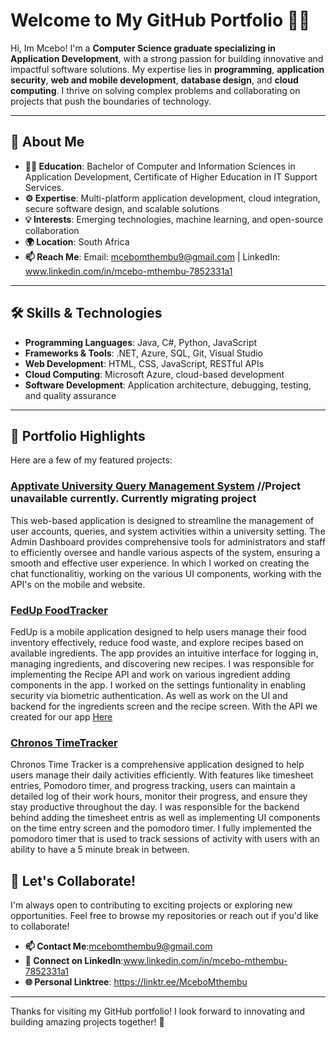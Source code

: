 # Welcome to My GitHub Portfolio 👨‍💻

Hi, Im Mcebo! I'm a **Computer Science graduate specializing in Application Development**, with a strong passion for building innovative and impactful software solutions. My expertise lies in **programming**, **application security**, **web and mobile development**, **database design**, and **cloud computing**. I thrive on solving complex problems and collaborating on projects that push the boundaries of technology.

---

## 🚀 **About Me**
- **👨‍🎓 Education**: Bachelor of Computer and Information Sciences in Application Development, Certificate of Higher Education in IT Support Services. 
- **⚙️ Expertise**: Multi-platform application development, cloud integration, secure software design, and scalable solutions  
- **💡 Interests**: Emerging technologies, machine learning, and open-source collaboration  
- **🌍 Location**: South Africa  
- **📫 Reach Me**: Email: mcebomthembu9@gmail.com | LinkedIn: www.linkedin.com/in/mcebo-mthembu-7852331a1

---

## 🛠️ **Skills & Technologies**
- **Programming Languages**: Java, C#, Python, JavaScript  
- **Frameworks & Tools**: .NET, Azure, SQL, Git, Visual Studio  
- **Web Development**: HTML, CSS, JavaScript, RESTful APIs  
- **Cloud Computing**: Microsoft Azure, cloud-based development  
- **Software Development**: Application architecture, debugging, testing, and quality assurance  

---

## 💼 **Portfolio Highlights**
Here are a few of my featured projects:


### [Apptivate University Query Management System](https://github.com/M2CEE7/University-Query-Management-System.git) //Project unavailable currently. Currently migrating project
This web-based application is designed to streamline the management of user accounts, queries, and system activities within a university setting. The Admin Dashboard provides comprehensive tools for administrators and staff to efficiently oversee and handle various aspects of the system, ensuring a smooth and effective user experience.
In which I worked on creating the chat functionalitiy, working on the various UI components, working with the API's on the mobile and website.
### [FedUp FoodTracker](https://github.com/M2CEE7/FedUpFoodTracker.git)
FedUp is a mobile application designed to help users manage their food inventory effectively, reduce food waste, and explore recipes based on available ingredients. The app provides an intuitive interface for logging in, managing ingredients, and discovering new recipes. I was responsible for implementing the Recipe API and work on various ingredient adding components in the app. I worked on the settings funtionality in enabling security via biometric authentication. As well as work on the UI and backend for the ingredients screen and the recipe screen. With the API we created for our app [Here](https://github.com/M2CEE7/FedUpFoodAPI.git)
### [Chronos TimeTracker](https://github.com/M2CEE7/ChronosTimeTracker.git)
Chronos Time Tracker is a comprehensive application designed to help users manage their daily activities efficiently. With features like timesheet entries, Pomodoro timer, and progress tracking, users can maintain a detailed log of their work hours, monitor their progress, and ensure they stay productive throughout the day. I was responsible for the backend behind adding the timesheet entris as well as implementing UI components on the time entry screen and the pomodoro timer. I fully implemented the pomodoro timer that is used to track sessions of activity with users with an ability to have a 5 minute break in between.

## 🌟 **Let's Collaborate!**
I'm always open to contributing to exciting projects or exploring new opportunities. Feel free to browse my repositories or reach out if you'd like to collaborate!

- **📫 Contact Me**:mcebomthembu9@gmail.com
- **🔗 Connect on LinkedIn**:www.linkedin.com/in/mcebo-mthembu-7852331a1  
- **🌐 Personal Linktree**: https://linktr.ee/MceboMthembu

---

Thanks for visiting my GitHub portfolio! I look forward to innovating and building amazing projects together! 🚀
